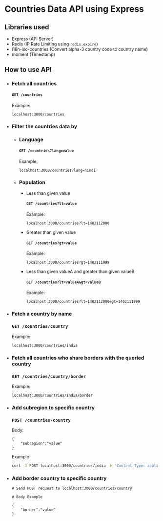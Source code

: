 # Countries Data API using Express
## Libraries used
* Express (API Server)
* Redis (IP Rate Limiting using `redis.expire`)
* i18n-iso-countries (Convert alpha-3 country code to country name)
* moment (Timestamp)
## How to use API

* ### Fetch all countries
    #### `GET /countries` 
    Example: 
    ```
    localhost:3000/countries
    ```
* ### Filter the countries data by
    * ### Language
        #### `GET /countries?lang=value` 
        Example: 
        ```
        localhost:3000/countries?lang=hindi
        ```
    * ### Population
        * Less than given value
            #### `GET /countries?lt=value` 
            Example:
            ```
            localhost:3000/countries?lt=1402112000
            ```
        * Greater than given value
            #### `GET /countries?gt=value` 
            Example:
            ```
            localhost:3000/countries?gt=1402111999
            ```
        * Less than given valueA and greater than given valueB
            #### `GET /countries?lt=valueA&gt=valueB` 
            Example:
            ```
            localhost:3000/countries?lt=1402112000&gt=1402111999
            ```
* ### Fetch a country by name
    ### `GET /countries/country`
    Example:
    ```
    localhost:3000/countries/india
    ```
* ### Fetch all countries who share borders with the queried country
    ### `GET /countries/country/border`
    Example:
    ```
    localhost:3000/countries/india/border
    ```
* ### Add subregion to specific country
    ### `POST /countries/country`
    Body:
    ```
    {
        "subregion":"value"
    }
    ```
    Example
    ```bash
    curl -X POST localhost:3000/countries/india -H 'Content-Type: application/json' -d '{"subregion":"Asia"}'
    ```
* ### Add border country to specific country
    ```
    # Send POST request to localhost:3000/countries/country

    # Body Example

    {
        "border":"value"
    }
    ```


